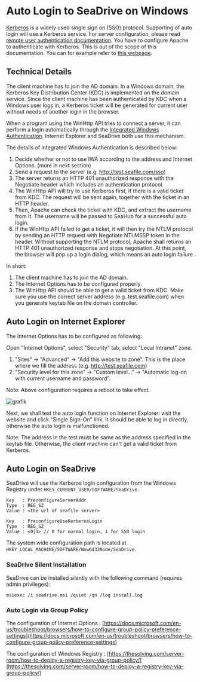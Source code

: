 # Auto Login to SeaDrive on Windows

[Kerberos](https://web.mit.edu/kerberos/) is a widely used single sign on (SSO) protocol. Supporting of auto login will use a Kerberos service. For server configuration, please read [remote user authentication documentation](./remote_user.md). You have to configure Apache to authenticate with Kerberos. This is out of the scope of this documentation. You can for example refer to [this webpage](https://docs.active-directory-wp.com/Networking/Single_Sign_On/Kerberos_SSO_with_Apache_on_Linux.html).

## Technical Details

The client machine has to join the AD domain. In a Windows domain, the Kerberos Key Distribution Center (KDC) is implemented on the domain service. Since the client machine has been authenticated by KDC when a Windows user logs in, a Kerberos ticket will be generated for current user without needs of another login in the browser.

When a program using the WinHttp API tries to connect a server, it can perform a login automatically through the [Integrated Windows Authentication](https://en.wikipedia.org/wiki/Integrated_Windows_Authentication). Internet Explorer and SeaDrive both use this mechanism.

The details of Integrated Windows Authentication is described below:

1. Decide whether or not to use IWA according to the address and Internet Options. (more in next section)
2. Send a request to the server (e.g. http://test.seafile.com/sso)
3. The server returns an HTTP 401 unauthorized response with the Negotiate header which includes an authentication protocol.
4. The WinHttp API will try to use Kerberos first, if there is a valid ticket from KDC. The request will be sent again, together with the ticket in an HTTP header.
5. Then, Apache can check the ticket with KDC, and extract the username from it. The username will be passed to SeaHub for a successful auto login.
6. If the WinHttp API failed to get a ticket, it will then try the NTLM protocol by sending an HTTP request with Negotiate NTLMSSP token in the header. Without supporting the NTLM protocol, Apache shall returns an HTTP 401 unauthorized response and stops negotiation. At this point, the browser will pop up a login dialog, which means an auto login failure.

In short:

1. The client machine has to join the AD domain.
2. The Internet Options has to be configured properly.
3. The WinHttp API should be able to get a valid ticket from KDC. Make sure you use the correct server address (e.g. test.seafile.com) when you generate keytab file on the domain controller.

## Auto Login on Internet Explorer

The Internet Options has to be configured as following:

Open "Internet Options", select "Security" tab, select "Local Intranet" zone.

1. "Sites" -> "Advanced" -> "Add this website to zone". This is the place where we fill the address (e.g. http://test.seafile.com)
2. "Security level for this zone" -> "Custom level..." -> "Automatic log-on with current username and password".

Note: Above configuration requires a reboot to take effect.

![grafik](../../../images/internet-explorer.png)

Next, we shall test the auto login function on Internet Explorer: visit the website and click "Single Sign-On" link. It should be able to log in directly, otherwise the auto login is malfunctioned.

Note: The address in the test must be same as the address specified in the keytab file. Otherwise, the client machine can't get a valid ticket from Kerberos.

## Auto Login on SeaDrive

SeaDrive will use the Kerberos login configuration from the Windows Registry under `HKEY_CURRENT_USER/SOFTWARE/SeaDrive`.

```
Key   : PreconfigureServerAddr
Type  : REG_SZ
Value : <the url of seafile server>

Key   : PreconfigureUseKerberosLogin
Type  : REG_SZ
Value : <0|1> // 0 for normal login, 1 for SSO login
```

The system wide configuration path is located at `HKEY_LOCAL_MACHINE/SOFTWARE/Wow6432Node/SeaDrive`.

### SeaDrive Silent Installation

SeaDrive can be installed silently with the following command (requires admin privileges):

```
msiexec /i seadrive.msi /quiet /qn /log install.log

```

### Auto Login via Group Policy

The configuration of Internet Options : [https://docs.microsoft.com/en-us/troubleshoot/browsers/how-to-configure-group-policy-preference-settings](https://docs.microsoft.com/en-us/troubleshoot/browsers/how-to-configure-group-policy-preference-settings)

The configuration of Windows Registry : [https://thesolving.com/server-room/how-to-deploy-a-registry-key-via-group-policy/](https://thesolving.com/server-room/how-to-deploy-a-registry-key-via-group-policy/)
